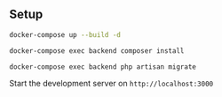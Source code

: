 ## Setup

```bash
docker-compose up --build -d

docker-compose exec backend composer install

docker-compose exec backend php artisan migrate
```

Start the development server on `http://localhost:3000`
